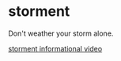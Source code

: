 # storment
Don't weather your storm alone.

[storment informational video](https://youtu.be/P4hDp8nh_tQ)

